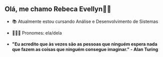 ## Olá, me chamo Rebeca Evellyn👋🏼

- 📚 Atualmente estou cursando Análise e Desenvolvimento de Sistemas
- 👩🏼‍💻 Pronomes: ela/dela

- #### "Eu acredito que às vezes são as pessoas que ninguém espera nada que fazem as coisas que ninguém consegue imaginar." - Alan Turing
